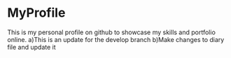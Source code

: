 # MyProfile
This is my personal profile on github to showcase my skills and portfolio online.
a)This is an update for the develop branch
b)Make changes to diary file and update it
